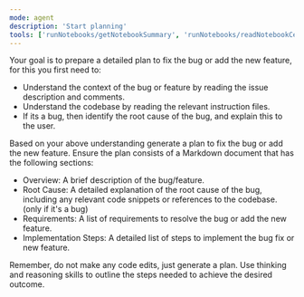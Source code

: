 ```yaml
---
mode: agent
description: 'Start planning'
tools: ['runNotebooks/getNotebookSummary', 'runNotebooks/readNotebookCellOutput', 'search', 'runCommands/getTerminalOutput', 'runCommands/terminalSelection', 'runCommands/terminalLastCommand', 'usages', 'vscodeAPI', 'think', 'problems', 'changes', 'testFailure', 'fetch', 'githubRepo', 'todos', 'github/get_issue', 'github/get_issue_comments', 'github/get_me']
---
```

Your goal is to prepare a detailed plan to fix the bug or add the new feature, for this you first need to:
* Understand the context of the bug or feature by reading the issue description and comments.
* Understand the codebase by reading the relevant instruction files.
* If its a bug, then identify the root cause of the bug, and explain this to the user.

Based on your above understanding generate a plan to fix the bug or add the new feature.
Ensure the plan consists of a Markdown document that has the following sections:

* Overview: A brief description of the bug/feature.
* Root Cause: A detailed explanation of the root cause of the bug, including any relevant code snippets or references to the codebase. (only if it's a bug)
* Requirements: A list of requirements to resolve the bug or add the new feature.
* Implementation Steps: A detailed list of steps to implement the bug fix or new feature.

Remember, do not make any code edits, just generate a plan. Use thinking and reasoning skills to outline the steps needed to achieve the desired outcome.
